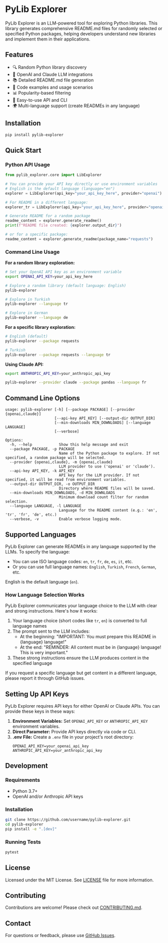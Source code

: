 # PyLib Explorer

PyLib Explorer is an LLM-powered tool for exploring Python libraries. This library generates comprehensive README.md files for randomly selected or specified Python packages, helping developers understand new libraries and implement them in their applications.

## Features

- 🔍 Random Python library discovery
- 🤖 OpenAI and Claude LLM integrations
- 📚 Detailed README.md file generation
- 🔧 Code examples and usage scenarios
- 📊 Popularity-based filtering
- 🧩 Easy-to-use API and CLI
- 🌍 Multi-language support (create READMEs in any language)

## Installation

```bash
pip install pylib-explorer
```

## Quick Start

### Python API Usage

```python
from pylib_explorer.core import LibExplorer

# You can provide your API key directly or use environment variables
# English is the default language (language="en")
explorer = LibExplorer(api_key="your_api_key_here", provider="openai")

# For README in a different language:
explorer_tr = LibExplorer(api_key="your_api_key_here", provider="openai", language="tr")

# Generate README for a random package
readme_content = explorer.generate_readme()
print(f"README file created: {explorer.output_dir}")

# or for a specific package:
readme_content = explorer.generate_readme(package_name="requests")
```

### Command Line Usage

**For a random library exploration:**

```bash
# Set your OpenAI API key as an environment variable
export OPENAI_API_KEY=your_api_key_here

# Explore a random library (default language: English)
pylib-explorer

# Explore in Turkish
pylib-explorer --language tr

# Explore in German
pylib-explorer --language de
```

**For a specific library exploration:**

```bash
# English (default)
pylib-explorer --package requests

# Turkish
pylib-explorer --package requests --language tr
```

**Using Claude API:**

```bash
export ANTHROPIC_API_KEY=your_anthropic_api_key

pylib-explorer --provider claude --package pandas --language fr
```

## Command Line Options

```
usage: pylib-explorer [-h] [--package PACKAGE] [--provider {openai,claude}]
                      [--api-key API_KEY] [--output-dir OUTPUT_DIR]
                      [--min-downloads MIN_DOWNLOADS] [--language LANGUAGE]
                      [--verbose]

Options:
  -h, --help            Show this help message and exit
  --package PACKAGE, -p PACKAGE
                        Name of the Python package to explore. If not specified, a random package will be selected.
  --provider {openai,claude}, -m {openai,claude}
                        LLM provider to use ('openai' or 'claude').
  --api-key API_KEY, -k API_KEY
                        API key for the LLM provider. If not specified, it will be read from environment variables.
  --output-dir OUTPUT_DIR, -o OUTPUT_DIR
                        Directory where README files will be saved.
  --min-downloads MIN_DOWNLOADS, -d MIN_DOWNLOADS
                        Minimum download count filter for random selection.
  --language LANGUAGE, -l LANGUAGE
                        Language for the README content (e.g.: 'en', 'tr', 'fr', 'de', etc.)
  --verbose, -v         Enable verbose logging mode.
```

## Supported Languages

PyLib Explorer can generate READMEs in any language supported by the LLMs. To specify the language:

- You can use ISO language codes: `en`, `tr`, `fr`, `de`, `es`, `it`, etc.
- Or you can use full language names: `English`, `Turkish`, `French`, `German`, etc.

English is the default language (`en`).

### How Language Selection Works

PyLib Explorer communicates your language choice to the LLM with clear and strong instructions. Here's how it works:

1. Your language choice (short codes like `tr`, `en`) is converted to full language names
2. The prompt sent to the LLM includes:
   - At the beginning: "IMPORTANT: You must prepare this README in {language} language!"
   - At the end: "REMINDER: All content must be in {language} language! This is very important."
3. These strong instructions ensure the LLM produces content in the specified language

If you request a specific language but get content in a different language, please report it through GitHub issues.

## Setting Up API Keys

PyLib Explorer requires API keys for either OpenAI or Claude APIs. You can provide these keys in these ways:

1. **Environment Variables:** Set `OPENAI_API_KEY` or `ANTHROPIC_API_KEY` environment variables.
2. **Direct Parameter:** Provide API keys directly via code or CLI.
3. **.env File:** Create a `.env` file in your project's root directory:
   ```
   OPENAI_API_KEY=your_openai_api_key
   ANTHROPIC_API_KEY=your_anthropic_api_key
   ```

## Development

### Requirements

- Python 3.7+
- OpenAI and/or Anthropic API keys

### Installation

```bash
git clone https://github.com/username/pylib-explorer.git
cd pylib-explorer
pip install -e ".[dev]"
```

### Running Tests

```bash
pytest
```

## License

Licensed under the MIT License. See [LICENSE](LICENSE) file for more information.

## Contributing

Contributions are welcome! Please check out [CONTRIBUTING.md](CONTRIBUTING.md).

## Contact

For questions or feedback, please use [GitHub Issues](https://github.com/username/pylib-explorer/issues). 